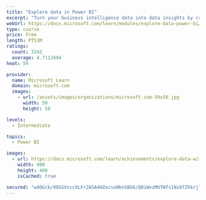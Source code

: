 ```yaml
---
title: "Explore data in Power BI"
excerpt: "Turn your business intelligence data into data insights by creating and configuring Power BI dashboards."
webUrl: https://docs.microsoft.com/learn/modules/explore-data-power-bi/
type: course
price: Free
length: PT53M
ratings:
  count: 3242
  average: 4.7112894
heat: 59

provider:
  name: Microsoft Learn
  domain: microsoft.com
  images:
    - url: /assets/images/organizations/microsoft.com-50x50.jpg
      width: 50
      height: 50

levels:
  - Intermediate

topics:
  - Power BI

images:
  - url: https://docs.microsoft.com/learn/achievements/explore-data-with-power-bi-desktop-social.png
    width: 800
    height: 400
    isCached: true

secured: "w4OGck/90SGVnccXLFr2A5A4HZecsoNknSBk6/Q0iWvzMUTWfs1Nz6TZhkrjT7MYdX6lkv1K5lQ0ZDIV8AmFvbs4+mJnsiZecLsDGpgpMNrZzzaxML2zLd3T3dj5rTau7LxR49ecNY6j9SoNk0hwuv30V2N3N3H1CZ+HKr/J6pSuPSGbGoOBIf9Q+tS2GGWgSglm0VPf6zTqTC9vW3kTcjkYWc2Koseio3bntITO69O9iyk902JJfFO4jsRO+BcAXVaVjM62pDJsNQa1F1EW5P4ce/zToBfXwP5/EtMGd5cf2CoqKOeufbl+BfkrylBfSIX19e8Wnvlz6wS+UTw0Hrhs7y2O0LHqNPx+aJQPtIB6jZJ5WXyPSFz2dE1AztDTQ3gXL8Y9c+NIRMYswsAxxIhIqwXx4cjmc8cffG/Y6QQ=;iT6nJhcln+2jlNEscJLbTQ=="
---
```


